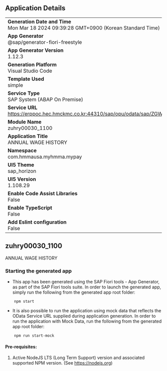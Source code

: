 ## Application Details
|               |
| ------------- |
|**Generation Date and Time**<br>Mon Mar 18 2024 09:39:28 GMT+0900 (Korean Standard Time)|
|**App Generator**<br>@sap/generator-fiori-freestyle|
|**App Generator Version**<br>1.12.3|
|**Generation Platform**<br>Visual Studio Code|
|**Template Used**<br>simple|
|**Service Type**<br>SAP System (ABAP On Premise)|
|**Service URL**<br>https://erppoc.hec.hmckmc.co.kr:44310/sap/opu/odata/sap/ZGWHRY00030_1100_SRV
|**Module Name**<br>zuhry00030_1100|
|**Application Title**<br>ANNUAL WAGE HISTORY|
|**Namespace**<br>com.hmmausa.myhmma.mypay|
|**UI5 Theme**<br>sap_horizon|
|**UI5 Version**<br>1.108.29|
|**Enable Code Assist Libraries**<br>False|
|**Enable TypeScript**<br>False|
|**Add Eslint configuration**<br>False|

## zuhry00030_1100

ANNUAL WAGE HISTORY

### Starting the generated app

-   This app has been generated using the SAP Fiori tools - App Generator, as part of the SAP Fiori tools suite.  In order to launch the generated app, simply run the following from the generated app root folder:

```
    npm start
```

- It is also possible to run the application using mock data that reflects the OData Service URL supplied during application generation.  In order to run the application with Mock Data, run the following from the generated app root folder:

```
    npm run start-mock
```

#### Pre-requisites:

1. Active NodeJS LTS (Long Term Support) version and associated supported NPM version.  (See https://nodejs.org)


